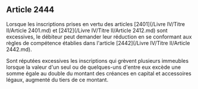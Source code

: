 Article 2444
----
Lorsque les inscriptions prises en vertu des articles [2401](/Livre IV/Titre II/Article 2401.md) et [2412](/Livre IV/Titre II/Article 2412.md) sont
excessives, le débiteur peut demander leur réduction en se conformant aux règles
de compétence établies dans l'article [2442](/Livre IV/Titre II/Article 2442.md).

Sont réputées excessives les inscriptions qui grèvent plusieurs immeubles
lorsque la valeur d'un seul ou de quelques-uns d'entre eux excède une somme
égale au double du montant des créances en capital et accessoires légaux,
augmenté du tiers de ce montant.
